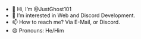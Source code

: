- 👋 Hi, I’m @JustGhost101
- 👀 I’m interested in Web and Discord Development.
- 📫 How to reach me? Via E-Mail, or Discord.
- 😄 Pronouns: He/Him

<!---
JustGhost-101/JustGhost-101 is a ✨ special ✨ repository because its `README.md` (this file) appears on your GitHub profile.
You can click the Preview link to take a look at your changes.
--->
